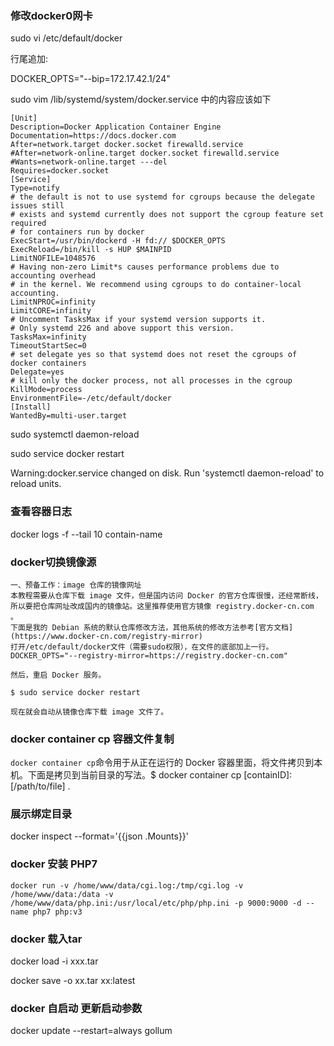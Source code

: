 ### 修改docker0网卡

sudo vi /etc/default/docker

行尾追加:

DOCKER_OPTS="--bip=172.17.42.1/24"

sudo vim /lib/systemd/system/docker.service  中的内容应该如下

```
[Unit]
Description=Docker Application Container Engine
Documentation=https://docs.docker.com
After=network.target docker.socket firewalld.service
#After=network-online.target docker.socket firewalld.service
#Wants=network-online.target ---del
Requires=docker.socket
[Service]
Type=notify
# the default is not to use systemd for cgroups because the delegate issues still
# exists and systemd currently does not support the cgroup feature set required
# for containers run by docker
ExecStart=/usr/bin/dockerd -H fd:// $DOCKER_OPTS
ExecReload=/bin/kill -s HUP $MAINPID
LimitNOFILE=1048576
# Having non-zero Limit*s causes performance problems due to accounting overhead
# in the kernel. We recommend using cgroups to do container-local accounting.
LimitNPROC=infinity
LimitCORE=infinity
# Uncomment TasksMax if your systemd version supports it.
# Only systemd 226 and above support this version.
TasksMax=infinity
TimeoutStartSec=0
# set delegate yes so that systemd does not reset the cgroups of docker containers
Delegate=yes
# kill only the docker process, not all processes in the cgroup
KillMode=process
EnvironmentFile=-/etc/default/docker
[Install]
WantedBy=multi-user.target

```

sudo systemctl daemon-reload

sudo service docker restart

Warning:docker.service changed on disk. Run 'systemctl daemon-reload' to reload units.


### 查看容器日志

docker logs  -f --tail 10 contain-name 



### docker切换镜像源

```
一、预备工作：image 仓库的镜像网址
本教程需要从仓库下载 image 文件，但是国内访问 Docker 的官方仓库很慢，还经常断线，所以要把仓库网址改成国内的镜像站。这里推荐使用官方镜像 registry.docker-cn.com 。
下面是我的 Debian 系统的默认仓库修改方法，其他系统的修改方法参考[官方文档](https://www.docker-cn.com/registry-mirror)
打开/etc/default/docker文件（需要sudo权限），在文件的底部加上一行。DOCKER_OPTS="--registry-mirror=https://registry.docker-cn.com"

然后，重启 Docker 服务。

$ sudo service docker restart

现在就会自动从镜像仓库下载 image 文件了。
```


### docker container cp 容器文件复制

`docker container cp`命令用于从正在运行的 Docker 容器里面，将文件拷贝到本机。下面是拷贝到当前目录的写法。$ docker container cp [containID]:[/path/to/file] .


### 展示绑定目录

docker inspect --format='{{json .Mounts}}'


### docker 安装 PHP7
`docker run -v /home/www/data/cgi.log:/tmp/cgi.log -v /home/www/data:/data -v  /home/www/data/php.ini:/usr/local/etc/php/php.ini -p 9000:9000 -d --name php7 php:v3`

### docker 载入tar

docker load -i  xxx.tar

docker save -o xx.tar   xx:latest

### docker 自启动 更新启动参数
 docker update --restart=always gollum

